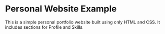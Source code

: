 # Personal Website Example

This is a simple personal portfolio website built using only HTML and CSS. It includes sections for Profile and Skills.
